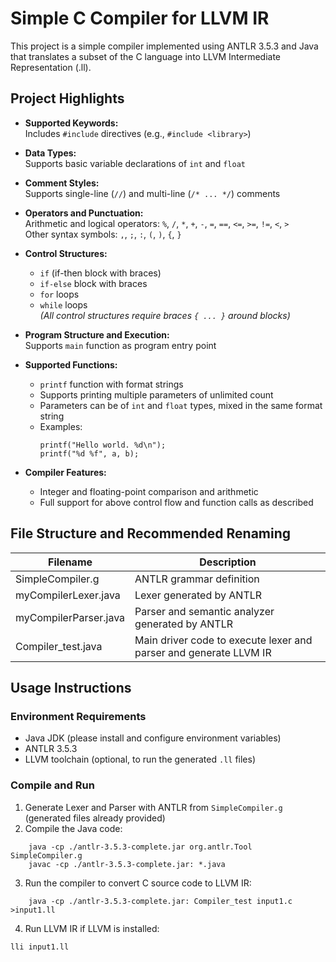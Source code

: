 # Simple C Compiler for LLVM IR

This project is a simple compiler implemented using ANTLR 3.5.3 and Java that translates a subset of the C language into LLVM Intermediate Representation (.ll).

## Project Highlights

- **Supported Keywords:**  
  Includes `#include` directives (e.g., `#include <library>`)

- **Data Types:**  
  Supports basic variable declarations of `int` and `float`

- **Comment Styles:**  
  Supports single-line (`//`) and multi-line (`/* ... */`) comments

- **Operators and Punctuation:**  
  Arithmetic and logical operators: `%`, `/`, `*`, `+`, `-`, `=`, `==`, `<=`, `>=`, `!=`, `<`, `>`  
  Other syntax symbols: `,`, `;`, `:`, `(`, `)`, `{`, `}`

- **Control Structures:**  
  - `if` (if-then block with braces)  
  - `if-else` block with braces  
  - `for` loops  
  - `while` loops  
  *(All control structures require braces `{ ... }` around blocks)*

- **Program Structure and Execution:**  
  Supports `main` function as program entry point

- **Supported Functions:**  
  - `printf` function with format strings  
  - Supports printing multiple parameters of unlimited count  
  - Parameters can be of `int` and `float` types, mixed in the same format string  
  - Examples:  
    ```
    printf("Hello world. %d\n");
    printf("%d %f", a, b);
    ```

- **Compiler Features:**  
  - Integer and floating-point comparison and arithmetic  
  - Full support for above control flow and function calls as described  

## File Structure and Recommended Renaming

| Filename      |  Description                                       |
|-----------------------|-------------------------------------------------|
| SimpleCompiler.g           |  ANTLR grammar definition                         |
| myCompilerLexer.java   |  Lexer generated by ANTLR                         |
| myCompilerParser.java  | Parser and semantic analyzer generated by ANTLR |
| Compiler_test.java   | Main driver code to execute lexer and parser and generate LLVM IR |

## Usage Instructions

### Environment Requirements

- Java JDK (please install and configure environment variables)  
- ANTLR 3.5.3  
- LLVM toolchain (optional, to run the generated `.ll` files)  

### Compile and Run

1. Generate Lexer and Parser with ANTLR from `SimpleCompiler.g` (generated files already provided)  
2. Compile the Java code:
```
	java -cp ./antlr-3.5.3-complete.jar org.antlr.Tool SimpleCompiler.g
	javac -cp ./antlr-3.5.3-complete.jar: *.java
```

3. Run the compiler to convert C source code to LLVM IR:
```
    java -cp ./antlr-3.5.3-complete.jar: Compiler_test input1.c >input1.ll
```
4. Run LLVM IR if LLVM is installed:
```
lli input1.ll
```
